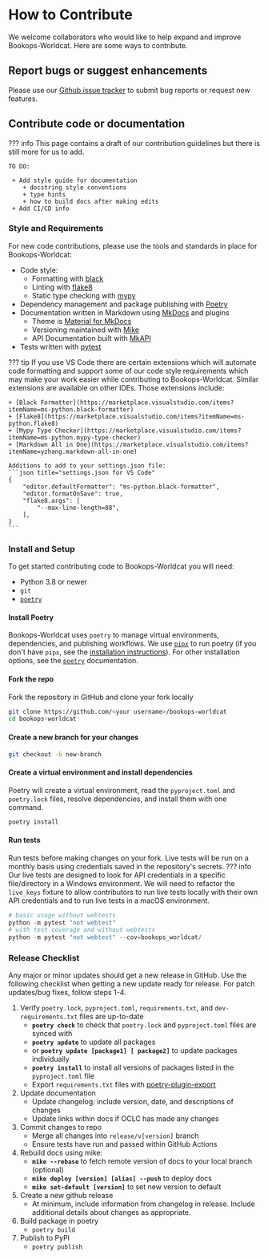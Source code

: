 # How to Contribute
We welcome collaborators who would like to help expand and improve Bookops-Worldcat. Here are some ways to contribute.

## Report bugs or suggest enhancements
Please use our [Github issue tracker](https://github.com/BookOps-CAT/bookops-worldcat/issues) to submit bug reports or request new features.

## Contribute code or documentation
??? info
    This page contains a draft of our contribution guidelines but there is still more for us to add.
    
    TO DO:

     + Add style guide for documentation
        + docstring style conventions
        + type hints
        + how to build docs after making edits
     + Add CI/CD info

### Style and Requirements
For new code contributions, please use the tools and standards in place for Bookops-Worldcat:

 + Code style:
    + Formatting with [black](https://github.com/psf/black)
    + Linting with [flake8](https://www.flake8rules.com/)
    + Static type checking with [mypy](https://mypy-lang.org/)
 + Dependency management and package publishing with [Poetry](https://github.com/python-poetry/poetry)
 + Documentation written in Markdown using [MkDocs](https://www.mkdocs.org/) and plugins
    + Theme is [Material for MkDocs](https://github.com/squidfunk/mkdocs-material)
    + Versioning maintained with [Mike](https://github.com/jimporter/mike)
    + API Documentation built with [MkAPI](https://github.com/daizutabi/mkapi/)
 + Tests written with [pytest](https://docs.pytest.org/en/8.0.x/)

??? tip
    If you use VS Code there are certain extensions which will automate code formatting and support some of our code style requirements which may make your work easier while contributing to Bookops-Worldcat. Similar extensions are available on other IDEs. Those extensions include:

    + [Black Formatter](https://marketplace.visualstudio.com/items?itemName=ms-python.black-formatter)
    + [Flake8](https://marketplace.visualstudio.com/items?itemName=ms-python.flake8)
    + [Mypy Type Checker](https://marketplace.visualstudio.com/items?itemName=ms-python.mypy-type-checker)
    + [Markdown All in One](https://marketplace.visualstudio.com/items?itemName=yzhang.markdown-all-in-one)

    Additions to add to your settings.json file:
    ```json title="settings.json for VS Code"
    {
        "editor.defaultFormatter": "ms-python.black-formatter",
        "editor.formatOnSave": true,
        "flake8.args": [
            "--max-line-length=88",
        ],
    }
    ```

### Install and Setup
To get started contributing code to Bookops-Worldcat you will need: 

 + Python 3.8 or newer
 + `git`
 + [`poetry`](https://python-poetry.org/docs/#installation)

#### Install Poetry 
Bookops-Worldcat uses `poetry` to manage virtual environments, dependencies, and publishing workflows. We use [`pipx`](https://python-poetry.org/docs/#installing-with-pipx) to run poetry (if you don't have `pipx`, see the [installation instructions](https://pipx.pypa.io/stable/installation/)). For other installation options, see the [`poetry`](https://python-poetry.org/docs/#installation) documentation.

#### Fork the repo
Fork the repository in GitHub and clone your fork locally
```bash
git clone https://github.com/<your username>/bookops-worldcat
cd bookops-worldcat
```
#### Create a new branch for your changes
```bash
git checkout -b new-branch
```
#### Create a virtual environment and install dependencies
Poetry will create a virtual environment, read the `pyproject.toml` and `poetry.lock` files, resolve dependencies, and install them with one command. 
```python
poetry install
```

#### Run tests
Run tests before making changes on your fork. Live tests will be run on a monthly basis using credentials saved in the repository's secrets.
??? info
    Our live tests are designed to look for API credentials in a specific file/directory in a Windows environment. We will need to refactor the `live_keys` fixture to allow contributors to run live tests locally with their own API credentials and to run live tests in a macOS environment.

```py
# basic usage without webtests
python -m pytest "not webtest"
# with test coverage and without webtests
python -m pytest "not webtest" --cov=bookops_worldcat/
```

### Release Checklist
Any major or minor updates should get a new release in GitHub. Use the following checklist when getting a new update ready for release. For patch updates/bug fixes, follow steps 1-4.

1. Verify `poetry.lock`, `pyproject.toml`, `requirements.txt`, and `dev-requirements.txt` files are up-to-date
     * **`poetry check`** to check that `poetry.lock` and `pyproject.toml` files are synced with 
     * **`poetry update`** to update all packages 
     * or **`poetry update [package1] [ package2]`** to update packages individually
     * **`poetry install`** to install all versions of packages listed in the `pyproject.toml` file
     * Export `requirements.txt` files with [poetry-plugin-export](https://github.com/python-poetry/poetry-plugin-export)
2. Update documentation
    * Update changelog: include version, date, and descriptions of changes
    * Update links within docs if OCLC has made any changes
3. Commit changes to repo
    * Merge all changes into `release/v[version]` branch
    * Ensure tests have run and passed within GitHub Actions
4. Rebuild docs using mike:
    * **`mike --rebase`** to fetch remote version of docs to your local branch (optional)
    * **`mike deploy [version] [alias] --push`** to deploy docs
    * **`mike set-default [version]`** to set new version to default
5. Create a new github release
    * At minimum, include information from changelog in release. Include additional details about changes as appropriate.
6. Build package in poetry
    * `poetry build`
7. Publish to PyPI
    * `poetry publish`

